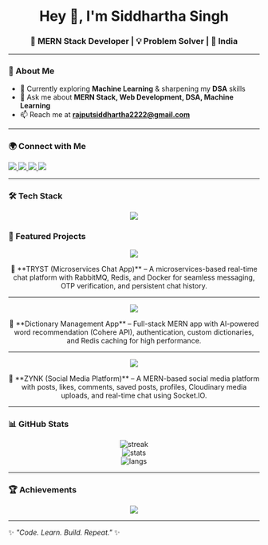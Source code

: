 <h1 align="center">Hey 👋, I'm Siddhartha Singh</h1>
<h3 align="center">🚀 MERN Stack Developer | 💡 Problem Solver | 📍 India</h3>

---

### 🌟 About Me
- 🌱 Currently exploring **Machine Learning** & sharpening my **DSA** skills  
- 💬 Ask me about **MERN Stack, Web Development, DSA, Machine Learning**  
- 📫 Reach me at **rajputsiddhartha2222@gmail.com**  

---

### 🌍 Connect with Me
<p align="left">
<a href="https://linkedin.com/in/siddhartha-singh-67683b284" target="blank">
  <img src="https://img.shields.io/badge/LinkedIn-%230A66C2.svg?&style=for-the-badge&logo=linkedin&logoColor=white" />
</a>
<a href="https://www.codechef.com/users/sid_dartha10" target="blank">
  <img src="https://img.shields.io/badge/CodeChef-%235B4638.svg?&style=for-the-badge&logo=codechef&logoColor=white" />
</a>
<a href="https://leetcode.com/u/rajputsiddhartha2222/" target="blank">
  <img src="https://img.shields.io/badge/LeetCode-%23FFA116.svg?&style=for-the-badge&logo=leetcode&logoColor=black" />
</a>
<a href="https://auth.geeksforgeeks.org/user/rajputsiddhvxbd" target="blank">
  <img src="https://img.shields.io/badge/GeeksforGeeks-%230F9D58.svg?&style=for-the-badge&logo=geeksforgeeks&logoColor=white" />
</a>
</p>

---

### 🛠️ Tech Stack
<p align="center">
<img src="https://skillicons.dev/icons?i=html,css,js,react,nodejs,express,mongodb,mysql,python,c,cpp,docker,rabbitmq,tailwind" />
</p>

### 🚀 Featured Projects
<p align="center">
  <a href="https://github.com/siddharthasingh10/Tryst">
    <img src="https://github-readme-stats.vercel.app/api/pin/?username=siddharthasingh10&repo=Tryst&theme=radical" />
  </a>
</p>
<p align="center">
  🔹 **TRYST (Microservices Chat App)** – A microservices-based real-time chat platform with RabbitMQ, Redis, and Docker for seamless messaging, OTP verification, and persistent chat history.
</p>

---

<p align="center">
  <a href="https://github.com/siddharthasingh10/Dictionary-Manager">
    <img src="https://github-readme-stats.vercel.app/api/pin/?username=siddharthasingh10&repo=Dictionary-Manager&theme=radical" />
  </a>
</p>
<p align="center">
  🔹 **Dictionary Management App** – Full-stack MERN app with AI-powered word recommendation (Cohere API), authentication, custom dictionaries, and Redis caching for high performance.
</p>

---

<p align="center">
  <a href="https://github.com/siddharthasingh10/zynk">
    <img src="https://github-readme-stats.vercel.app/api/pin/?username=siddharthasingh10&repo=zynk&theme=radical" />
  </a>
</p>
<p align="center">
  🔹 **ZYNK (Social Media Platform)** – A MERN-based social media platform with posts, likes, comments, saved posts, profiles, Cloudinary media uploads, and real-time chat using Socket.IO.
</p>

---



### 📊 GitHub Stats
<p align="center">
  <img src="https://github-readme-streak-stats.herokuapp.com?user=siddharthasingh10&theme=radical&hide_border=true" alt="streak" /><br/>
  <img src="https://github-readme-stats.vercel.app/api?username=siddharthasingh10&show_icons=true&theme=radical&hide_border=true" alt="stats" /><br/>
  <img src="https://github-readme-stats.vercel.app/api/top-langs/?username=siddharthasingh10&layout=compact&theme=radical&hide_border=true" alt="langs" />
</p>

---

### 🏆 Achievements
<p align="center">
  <img src="https://github-profile-trophy.vercel.app/?username=siddharthasingh10&theme=onedark&no-frame=true&no-bg=true&margin-w=15&margin-h=15" />
</p>

---

✨ _"Code. Learn. Build. Repeat."_ ✨
